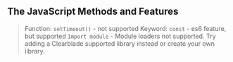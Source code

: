 ## The JavaScript Methods and Features
> Function: `setTimeout()` - not supported
> Keyword: `const` - es6 feature, but supported
> `Import module` - Module loaders not supported. Try adding a Clearblade supported library instead or create your own library.
